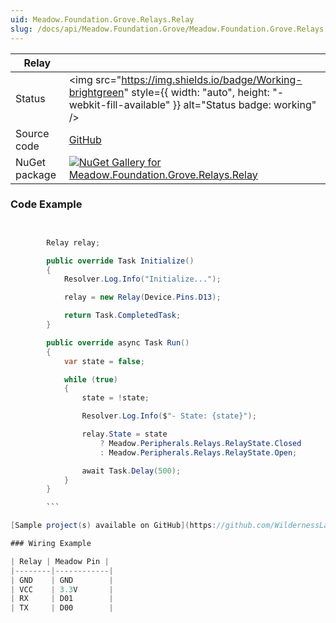 ```yaml
---
uid: Meadow.Foundation.Grove.Relays.Relay
slug: /docs/api/Meadow.Foundation.Grove/Meadow.Foundation.Grove.Relays.Relay
---
```


| Relay | |
|--------|--------|
| Status | <img src="https://img.shields.io/badge/Working-brightgreen" style={{ width: "auto", height: "-webkit-fill-available" }} alt="Status badge: working" /> |
| Source code | [GitHub](https://github.com/WildernessLabs/Meadow.Foundation.Grove/tree/main/Source/Relay) |
| NuGet package | <a href="https://www.nuget.org/packages/Meadow.Foundation.Grove.Relays.Relay/" target="_blank"><img src="https://img.shields.io/nuget/v/Meadow.Foundation.Grove.Relays.Relay.svg?label=Meadow.Foundation.Grove.Relays.Relay" alt="NuGet Gallery for Meadow.Foundation.Grove.Relays.Relay" /></a> |

### Code Example

```csharp


        Relay relay;

        public override Task Initialize()
        {
            Resolver.Log.Info("Initialize...");

            relay = new Relay(Device.Pins.D13);

            return Task.CompletedTask;
        }

        public override async Task Run()
        {
            var state = false;

            while (true)
            {
                state = !state;

                Resolver.Log.Info($"- State: {state}");

                relay.State = state
                    ? Meadow.Peripherals.Relays.RelayState.Closed
                    : Meadow.Peripherals.Relays.RelayState.Open;

                await Task.Delay(500);
            }
        }

        ```

[Sample project(s) available on GitHub](https://github.com/WildernessLabs/Meadow.Foundation.Grove/tree/main/Source/Relay/Sample/Relay_Sample)

### Wiring Example

| Relay | Meadow Pin |
|--------|------------|
| GND    | GND        |
| VCC    | 3.3V       |
| RX     | D01        |
| TX     | D00        |
